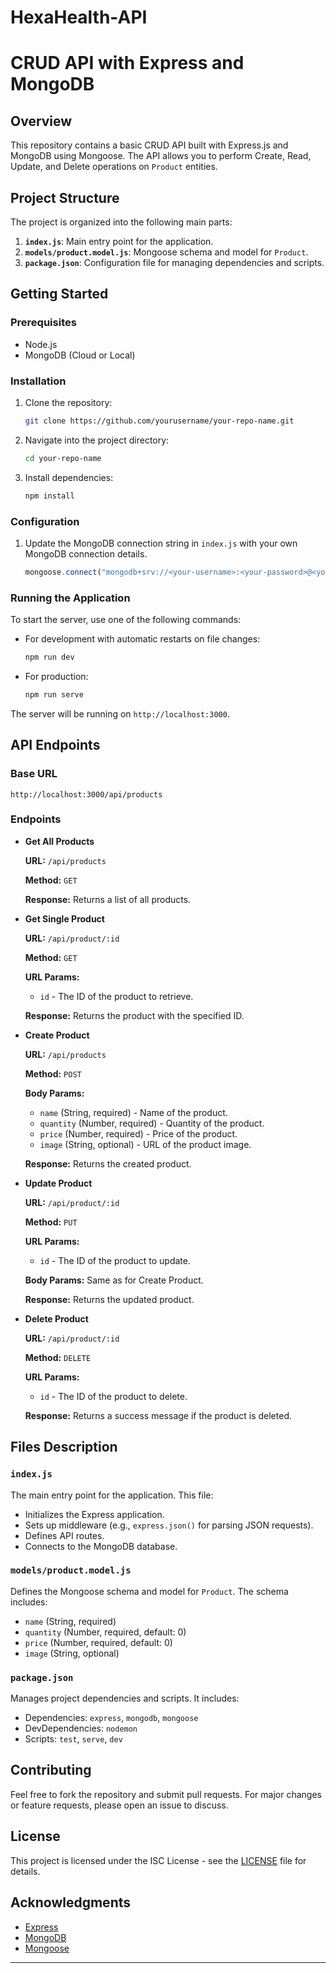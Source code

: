 # HexaHealth-API
# CRUD API with Express and MongoDB

## Overview

This repository contains a basic CRUD API built with Express.js and MongoDB using Mongoose. The API allows you to perform Create, Read, Update, and Delete operations on `Product` entities.

## Project Structure

The project is organized into the following main parts:

1. **`index.js`**: Main entry point for the application.
2. **`models/product.model.js`**: Mongoose schema and model for `Product`.
3. **`package.json`**: Configuration file for managing dependencies and scripts.

## Getting Started

### Prerequisites

- Node.js
- MongoDB (Cloud or Local)

### Installation

1. Clone the repository:

   ```bash
   git clone https://github.com/yourusername/your-repo-name.git
   ```

2. Navigate into the project directory:

   ```bash
   cd your-repo-name
   ```

3. Install dependencies:

   ```bash
   npm install
   ```

### Configuration

1. Update the MongoDB connection string in `index.js` with your own MongoDB connection details.

   ```javascript
   mongoose.connect("mongodb+srv://<your-username>:<your-password>@<your-cluster>/<your-database>?retryWrites=true&w=majority")
   ```

### Running the Application

To start the server, use one of the following commands:

- For development with automatic restarts on file changes:

  ```bash
  npm run dev
  ```

- For production:

  ```bash
  npm run serve
  ```

The server will be running on `http://localhost:3000`.

## API Endpoints

### Base URL

`http://localhost:3000/api/products`

### Endpoints

- **Get All Products**
  
  **URL:** `/api/products`

  **Method:** `GET`

  **Response:** Returns a list of all products.

- **Get Single Product**

  **URL:** `/api/product/:id`

  **Method:** `GET`

  **URL Params:**
  - `id` - The ID of the product to retrieve.

  **Response:** Returns the product with the specified ID.

- **Create Product**

  **URL:** `/api/products`

  **Method:** `POST`

  **Body Params:**
  - `name` (String, required) - Name of the product.
  - `quantity` (Number, required) - Quantity of the product.
  - `price` (Number, required) - Price of the product.
  - `image` (String, optional) - URL of the product image.

  **Response:** Returns the created product.

- **Update Product**

  **URL:** `/api/product/:id`

  **Method:** `PUT`

  **URL Params:**
  - `id` - The ID of the product to update.

  **Body Params:** Same as for Create Product.

  **Response:** Returns the updated product.

- **Delete Product**

  **URL:** `/api/product/:id`

  **Method:** `DELETE`

  **URL Params:**
  - `id` - The ID of the product to delete.

  **Response:** Returns a success message if the product is deleted.

## Files Description

### `index.js`

The main entry point for the application. This file:

- Initializes the Express application.
- Sets up middleware (e.g., `express.json()` for parsing JSON requests).
- Defines API routes.
- Connects to the MongoDB database.

### `models/product.model.js`

Defines the Mongoose schema and model for `Product`. The schema includes:

- `name` (String, required)
- `quantity` (Number, required, default: 0)
- `price` (Number, required, default: 0)
- `image` (String, optional)

### `package.json`

Manages project dependencies and scripts. It includes:

- Dependencies: `express`, `mongodb`, `mongoose`
- DevDependencies: `nodemon`
- Scripts: `test`, `serve`, `dev`

## Contributing

Feel free to fork the repository and submit pull requests. For major changes or feature requests, please open an issue to discuss.

## License

This project is licensed under the ISC License - see the [LICENSE](LICENSE) file for details.

## Acknowledgments

- [Express](https://expressjs.com/)
- [MongoDB](https://www.mongodb.com/)
- [Mongoose](https://mongoosejs.com/)

---
